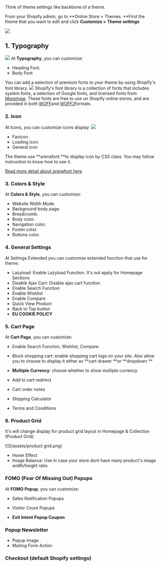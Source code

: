 Think of theme settings like backbone of a theme.

From your Shopify admin, go to **Online Store &gt; Themes. **Find the theme that you want to edit and click **Customize &gt; Theme settings**

![](/assets/setting-01.png)

## 1. Typography
![](/assets/Typo.png)
At **Typography**, you can customize:

* Heading Font.
* Body Font

You can add a selection of premium fonts to your theme by using Shopify's font library.
![](/assets/Shopifyfont.png)
Shopify's font library is a collection of fonts that includes system fonts, a selection of Google fonts, and licensed fonts from [Monotype](https://www.monotype.com/). These fonts are free to use on Shopify online stores, and are provided in both [WOFF](https://caniuse.com/#feat=woff)and [WOFF2](https://caniuse.com/#feat=woff2)formats.

### 2. Icon

At Icons, you can customize icons display:
![](/assets/icon-mediacenter.png)

* Favicon.
* Loading icon
* General icon

The theme use **arenafont **to display icon by CSS class. You may follow instruction to know how to use it.

[Read more detail about arenafont here](/how-to-use-and-update-arenafont.md)

### 3. Colors & Style

At **Colors & Style**, you can customize:

* Website Width Mode.
* Background body page.
* Breadcrumb.
* Body color.
* Navigation color.
* Footer color.
* Buttons color.

### 4. General Settings

At Settings Extended you can customize extended function that use for theme:

* Lazyload: Enable Lazyload Function. It's not apply for Homepage Sections
* Disable Ajax Cart: Disable ajax cart function.
* Enable Search Function
* Enable Wishlist
* Enable Compare
* Quick View Product
* Back to Top button
* **EU COOKIE POLICY**

### 5. Cart Page

At **Cart Page**, you can customize:

* Enable Search Function, Wishlist, Compare.

* Block shopping cart: enable shopping cart logo on your site. Also allow you to choose to display it either as **cart drawer **or **dropdown **

* **Multiple Currency**: choose whether to show multiple currency.

* Add to cart redirect

* Cart order notes

* Shipping Calculator

* Terms and Conditions

### 6. Product Grid

It's will change display for product grid layout in Homepage & Collection \(Product Grid\).

![](/assets/product grid.png)

* Hover Effect
* Image Balance: Use in case your store dont have many product's image width/height ratio

### FOMO \(Fear Of Missing Out\) Popups

At **FOMO Popup**, you can customize:

* Sales Notification Popups

* Visitor Count Popups

* **Exit Intent Popup Coupon**

### Popup Newsletter

* Popup image
* Mailing Form Action

### Checkout \(default Shopify settings\)



